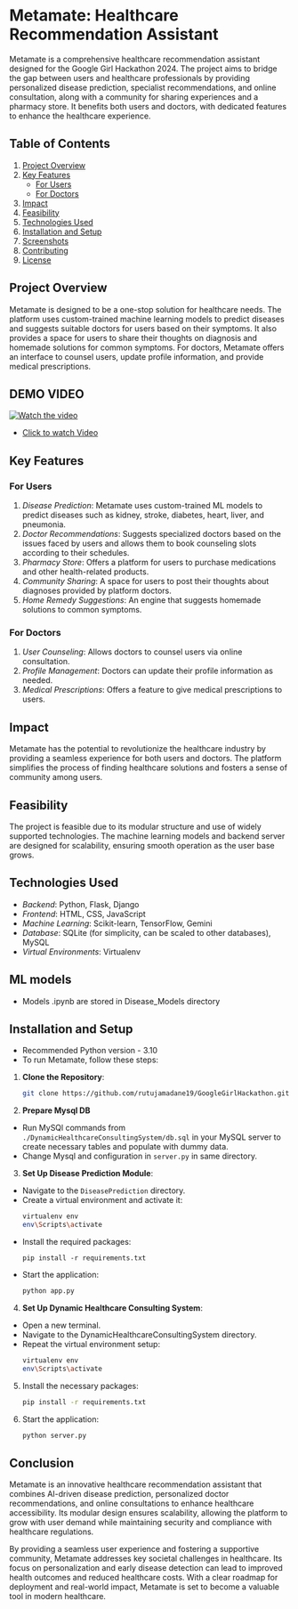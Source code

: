 # Metamate: Healthcare Recommendation Assistant
Metamate is a comprehensive healthcare recommendation assistant designed for the Google Girl Hackathon 2024. The project aims to bridge the gap between users and healthcare professionals by providing personalized disease prediction, specialist recommendations, and online consultation, along with a community for sharing experiences and a pharmacy store. It benefits both users and doctors, with dedicated features to enhance the healthcare experience.

## Table of Contents
1. [Project Overview](#project-overview)
2. [Key Features](#key-features)
   - [For Users](#for-users)
   - [For Doctors](#for-doctors)
3. [Impact](#impact)
4. [Feasibility](#feasibility)
5. [Technologies Used](#technologies-used)
6. [Installation and Setup](#installation-and-setup)
7. [Screenshots](#screenshots)
8. [Contributing](#contributing)
9. [License](#license)

## Project Overview
Metamate is designed to be a one-stop solution for healthcare needs. The platform uses custom-trained machine learning models to predict diseases and suggests suitable doctors for users based on their symptoms. It also provides a space for users to share their thoughts on diagnosis and homemade solutions for common symptoms. For doctors, Metamate offers an interface to counsel users, update profile information, and provide medical prescriptions.

## DEMO VIDEO
[![Watch the video](https://img.youtube.com/vi/Z-E3DPRoDkg/hqdefault.jpg)](https://www.youtube.com/embed/Z-E3DPRoDkg)
- [Click to watch Video](https://www.youtube.com/embed/Z-E3DPRoDkg)
## Key Features
### For Users
1. *Disease Prediction*: Metamate uses custom-trained ML models to predict diseases such as kidney, stroke, diabetes, heart, liver, and pneumonia.
2. *Doctor Recommendations*: Suggests specialized doctors based on the issues faced by users and allows them to book counseling slots according to their schedules.
3. *Pharmacy Store*: Offers a platform for users to purchase medications and other health-related products.
4. *Community Sharing*: A space for users to post their thoughts about diagnoses provided by platform doctors.
5. *Home Remedy Suggestions*: An engine that suggests homemade solutions to common symptoms.

### For Doctors
1. *User Counseling*: Allows doctors to counsel users via online consultation.
2. *Profile Management*: Doctors can update their profile information as needed.
3. *Medical Prescriptions*: Offers a feature to give medical prescriptions to users.

## Impact
Metamate has the potential to revolutionize the healthcare industry by providing a seamless experience for both users and doctors. The platform simplifies the process of finding healthcare solutions and fosters a sense of community among users.

## Feasibility
The project is feasible due to its modular structure and use of widely supported technologies. The machine learning models and backend server are designed for scalability, ensuring smooth operation as the user base grows.

## Technologies Used
- *Backend*: Python, Flask, Django
- *Frontend*: HTML, CSS, JavaScript
- *Machine Learning*: Scikit-learn, TensorFlow, Gemini
- *Database*: SQLite (for simplicity, can be scaled to other databases), MySQL
- *Virtual Environments*: Virtualenv
## ML models
- Models .ipynb are stored in Disease_Models directory
## Installation and Setup

- Recommended Python version - 3.10
- To run Metamate, follow these steps:
1. **Clone the Repository**:
   ```bash
   git clone https://github.com/rutujamadane19/GoogleGirlHackathon.git
2. **Prepare Mysql DB**
- Run MySQl commands from `./DynamicHealthcareConsultingSystem/db.sql` in your MySQL server to create necessary tables and populate with dummy data.
- Change Mysql <username> and <password> configuration in `server.py` in same directory.

3. **Set Up Disease Prediction Module**:

- Navigate to the `DiseasePrediction` directory.
- Create a virtual environment and activate it:
   ```bash
   virtualenv env
   env\Scripts\activate

- Install the required packages:
    ```
    pip install -r requirements.txt
- Start the application:
    ```bash
    python app.py
4. **Set Up Dynamic Healthcare Consulting System**:

- Open a new terminal.
- Navigate to the DynamicHealthcareConsultingSystem directory.
- Repeat the virtual environment setup:
    ```bash
    virtualenv env
    env\Scripts\activate
5. Install the necessary packages:
    ```bash
    pip install -r requirements.txt
6. Start the application:
    ```bash
    python server.py

## Conclusion

Metamate is an innovative healthcare recommendation assistant that combines AI-driven disease prediction, personalized doctor recommendations, and online consultations to enhance healthcare accessibility. Its modular design ensures scalability, allowing the platform to grow with user demand while maintaining security and compliance with healthcare regulations.

By providing a seamless user experience and fostering a supportive community, Metamate addresses key societal challenges in healthcare. Its focus on personalization and early disease detection can lead to improved health outcomes and reduced healthcare costs. With a clear roadmap for deployment and real-world impact, Metamate is set to become a valuable tool in modern healthcare.
